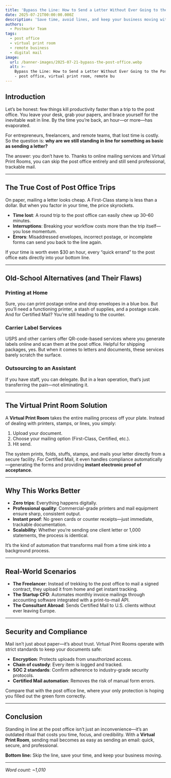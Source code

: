 ```yaml
---
title: 'Bypass the Line: How to Send a Letter Without Ever Going to the Post Office'
date: 2025-07-21T00:00:00.000Z
description: 'Save time, avoid lines, and keep your business moving with zero-touch mail.'
authors:
  - Postmarkr Team
tags:
  - post office
  - virtual print room
  - remote business
  - digital mail
image:
  url: /banner-images/2025-07-21-bypass-the-post-office.webp
  alt: >-
    Bypass the Line: How to Send a Letter Without Ever Going to the Post Office
    - post office, virtual print room, remote bu
---
```


## Introduction

Let’s be honest: few things kill productivity faster than a trip to the post office. You leave your desk, grab your papers, and brace yourself for the inevitable wait in line. By the time you’re back, an hour—or more—has evaporated.  

For entrepreneurs, freelancers, and remote teams, that lost time is costly. So the question is: **why are we still standing in line for something as basic as sending a letter?**  

The answer: you don’t have to. Thanks to online mailing services and Virtual Print Rooms, you can skip the post office entirely and still send professional, trackable mail.  

---

## The True Cost of Post Office Trips

On paper, mailing a letter looks cheap. A First-Class stamp is less than a dollar. But when you factor in your time, the price skyrockets.  

- **Time lost**: A round trip to the post office can easily chew up 30–60 minutes.  
- **Interruptions**: Breaking your workflow costs more than the trip itself—you lose momentum.  
- **Errors**: Misaddressed envelopes, incorrect postage, or incomplete forms can send you back to the line again.  

If your time is worth even $30 an hour, every “quick errand” to the post office eats directly into your bottom line.  

---

## Old-School Alternatives (and Their Flaws)

### Printing at Home  
Sure, you can print postage online and drop envelopes in a blue box. But you’ll need a functioning printer, a stash of supplies, and a postage scale. And for Certified Mail? You’re still heading to the counter.  

### Carrier Label Services  
USPS and other carriers offer QR-code-based services where you generate labels online and scan them at the post office. Helpful for shipping packages, yes. But when it comes to letters and documents, these services barely scratch the surface.  

### Outsourcing to an Assistant  
If you have staff, you can delegate. But in a lean operation, that’s just transferring the pain—not eliminating it.  

---

## The Virtual Print Room Solution

A **Virtual Print Room** takes the entire mailing process off your plate. Instead of dealing with printers, stamps, or lines, you simply:  

1. Upload your document.  
2. Choose your mailing option (First-Class, Certified, etc.).  
3. Hit send.  

The system prints, folds, stuffs, stamps, and mails your letter directly from a secure facility. For Certified Mail, it even handles compliance automatically—generating the forms and providing **instant electronic proof of acceptance**.  

---

## Why This Works Better

- **Zero trips**: Everything happens digitally.  
- **Professional quality**: Commercial-grade printers and mail equipment ensure sharp, consistent output.  
- **Instant proof**: No green cards or counter receipts—just immediate, trackable documentation.  
- **Scalability**: Whether you’re sending one client letter or 1,000 statements, the process is identical.  

It’s the kind of automation that transforms mail from a time sink into a background process.  

---

## Real-World Scenarios

- **The Freelancer**: Instead of trekking to the post office to mail a signed contract, they upload it from home and get instant tracking.  
- **The Startup CFO**: Automates monthly invoice mailings through accounting software integrated with a print-to-mail API.  
- **The Consultant Abroad**: Sends Certified Mail to U.S. clients without ever leaving Europe.  

---

## Security and Compliance

Mail isn’t just about paper—it’s about trust. Virtual Print Rooms operate with strict standards to keep your documents safe:  

- **Encryption**: Protects uploads from unauthorized access.  
- **Chain of custody**: Every item is logged and tracked.  
- **SOC 2 standards**: Confirm adherence to industry-grade security protocols.  
- **Certified Mail automation**: Removes the risk of manual form errors.  

Compare that with the post office line, where your only protection is hoping you filled out the green form correctly.  

---

## Conclusion

Standing in line at the post office isn’t just an inconvenience—it’s an outdated ritual that costs you time, focus, and credibility. With a **Virtual Print Room**, sending mail becomes as easy as sending an email: quick, secure, and professional.  

**Bottom line:** Skip the line, save your time, and keep your business moving.  

---
*Word count: ~1,010*

